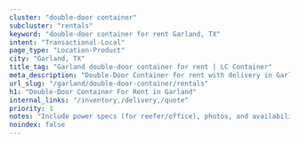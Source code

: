 ```yaml
---
cluster: "double-door container"
subcluster: "rentals"
keyword: "double-door container for rent Garland, TX"
intent: "Transactional-Local"
page_type: "Location-Product"
city: "Garland, TX"
title_tag: "Garland double-door container for rent | LC Container"
meta_description: "Double-Door Container for rent with delivery in Garland, TX. LC Container — local Since 2003. Get pricing today."
url_slug: "/garland/double-door-container/rentals"
h1: "Double-Door Container For Rent in Garland"
internal_links: "/inventory,/delivery,/quote"
priority: 1
notes: "Include power specs (for reefer/office), photos, and availability."
noindex: false
---
```


<!-- TODO: Add unique city/inventory copy, images, and internal links here. -->
